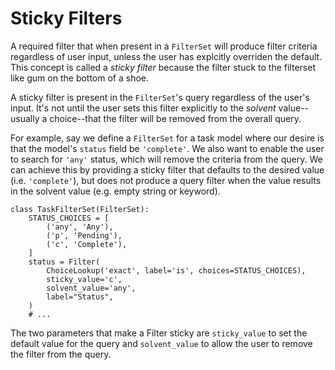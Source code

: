 # Sticky Filters

A required filter that when present in a `FilterSet`
will produce filter criteria regardless of user input,
unless the user has explcitly overriden the default.
This concept is called a _sticky filter_
because the filter stuck to the filterset like gum on the bottom of a shoe.

A sticky filter is present in the `FilterSet`'s query regardless of the user's input.
It's not until the user sets this filter explicitly
to the _solvent_ value--usually a choice--that the filter
will be removed from the overall query.

For example, say we define a `FilterSet` for a task model
where our desire is that the model's ``status`` field be `'complete'`.
We also want to enable the user to search for `'any'` status,
which will remove the criteria from the query.
We can achieve this by providing a sticky filter
that defaults to the desired value (i.e. `'complete'`),
but does not produce a query filter
when the value results in the solvent value (e.g. empty string or keyword).

    class TaskFilterSet(FilterSet):
        STATUS_CHOICES = [
            ('any', 'Any'),
            ('p', 'Pending'),
            ('c', 'Complete'),
        ]
        status = Filter(
            ChoiceLookup('exact', label='is', choices=STATUS_CHOICES),
            sticky_value='c',
            solvent_value='any',
            label="Status",
        )
        # ...

The two parameters that make a Filter sticky are
`sticky_value` to set the default value for the query
and
`solvent_value` to allow the user to remove the filter from the query.
